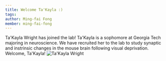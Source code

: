 ```yaml
---
title: Welcome Ta'Kayla :)
tags:
author: Ming-fai Fong
member: ming-fai-fong
---
```


Ta'Kayla Wright has joined the lab! Ta'Kayla is a sophomore at Georgia Tech majoring in neuroscience.  We have recruited her to the lab to study synaptic and instrinsic changes in the mouse brain following visual deprivation.  Welcome, Ta'Kayla!
![Ta'Kayla Wright](../images/wright.png)
